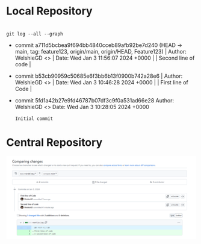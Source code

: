 # Local Repository

```

git log --all --graph

```

* commit a711d5bcbea9f694bb4840cceb89afb92be7d240 (HEAD -> main, tag: feature123, origin/main, origin/HEAD, Feature123)
| Author: WelshieGD <>
| Date:   Wed Jan 3 11:56:07 2024 +0000
|
|     Second line of code
|
* commit b53cb90959c50685e6f3bb6b13f0900b742a28e6
| Author: WelshieGD <>
| Date:   Wed Jan 3 10:46:28 2024 +0000
|
|     First line of Code
|
* commit 5fd1a42b27e9fd46787b07df3c9f0a531ad66e28
  Author: WelshieGD <>
  Date:   Wed Jan 3 10:28:05 2024 +0000

      Initial commit


# Central Repository

![](https://github.com/WelshieGD/terraform-learnings/blob/main/Git/Images/central.png)